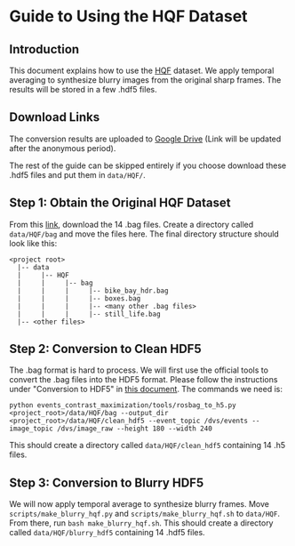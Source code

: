 # Guide to Using the HQF Dataset

## Introduction
This document explains how to use the [HQF](https://timostoff.github.io/20ecnn) dataset. We apply temporal averaging to synthesize blurry images from the original sharp frames. The results will be stored in a few .hdf5 files.

## Download Links
The conversion results are uploaded to [Google Drive](https://drive.google.com) (Link will be updated after the anonymous period).

The rest of the guide can be skipped entirely if you choose download these .hdf5 files and put them in `data/HQF/`.

## Step 1: Obtain the Original HQF Dataset
From this [link](https://drive.google.com/drive/folders/18Xdr6pxJX0ZXTrXW9tK0hC3ZpmKDIt6_), download the 14 .bag files. Create a directory called `data/HQF/bag` and move the files here. The final directory structure should look like this:
```
<project root>
  |-- data
  |     |-- HQF
  |     |     |-- bag
  |     |     |     |-- bike_bay_hdr.bag
  |     |     |     |-- boxes.bag
  |     |     |     |-- <many other .bag files>
  |     |     |     |-- still_life.bag
  |-- <other files>
```

## Step 2: Conversion to Clean HDF5
The .bag format is hard to process. We will first use the official tools to convert the .bag files into the HDF5 format. Please follow the instructions under "Conversion to HDF5" in [this document](https://github.com/TimoStoff/event_cnn_minimal). The commands we need is:
```
python events_contrast_maximization/tools/rosbag_to_h5.py <project_root>/data/HQF/bag --output_dir <project_root>/data/HQF/clean_hdf5 --event_topic /dvs/events --image_topic /dvs/image_raw --height 180 --width 240
```
This should create a directory called `data/HQF/clean_hdf5` containing 14 .h5 files.

## Step 3: Conversion to Blurry HDF5
We will now apply temporal average to synthesize blurry frames. Move `scripts/make_blurry_hqf.py` and `scripts/make_blurry_hqf.sh` to `data/HQF`. From there, run `bash make_blurry_hqf.sh`. This should create a directory called `data/HQF/blurry_hdf5` containing 14 .hdf5 files.
